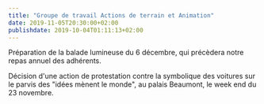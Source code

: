 ```yaml
---
title: "Groupe de travail Actions de terrain et Animation"
date: 2019-11-05T20:30:00+02:00
publishdate: 2019-10-04T01:11:13+02:00
---
```


Préparation de la balade lumineuse du 6 décembre, qui précèdera notre
repas annuel des adhérents.

Décision d'une action de protestation contre la symbolique des voitures sur
le parvis des "idées mènent le monde", au palais Beaumont, le week end du
23 novembre.
